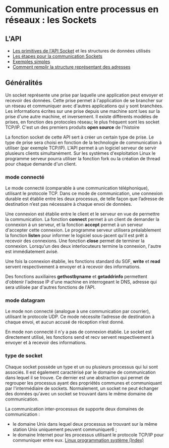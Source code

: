 # Communication entre processus en réseaux : les Sockets

## L'API 

* [Les primitives de l'API Socket](API/) et les structures de données utilisés
* [Les étapes pour la communication Sockets](HowTo)
* [Exemples simples](Exemples/)
* [Comment remplir la structure représentant des adresses](GetAddr/)

## Généralités

Un socket représente une prise par laquelle une application peut envoyer et recevoir des données. Cette prise permet à l'application de se brancher sur un réseau et communiquer avec d'autres applications qui y sont branchées. Les informations écrites sur une prise depuis une machine sont lues sur la prise d'une autre machine, et inversement. Il existe différents modèles de prises, en fonction des protocoles réseau; le plus fréquent sont les socket TCP/IP. C'est un des premiers produits **open source** de l'histoire

La fonction socket de cette API sert à créer un certain type de prise. Le type de prise sera choisi en fonction de la technologie de communication à utiliser (par exemple TCP/IP). L'API permet à un logiciel serveur de servir plusieurs clients simultanément. Sur les systèmes d'exploitation Linux le programme serveur pourra utiliser la fonction fork ou la création de thread pour chaque demande d'un client.

### mode connecté

Le mode connecté (comparable à une communication téléphonique), utilisant le protocole TCP. Dans ce mode de communication, une connexion durable est établie entre les deux processus, de telle façon que l’adresse de destination n’est pas nécessaire à chaque envoi de données.

Une connexion est établie entre le client et le serveur en vue de permettre la communication. La fonction **connect** permet à un client de demander la connexion à un serveur, et la fonction **accept** permet à un serveur d'accepter cette connexion. Le programme serveur utilisera préalablement la fonction **listen** pour informer le logiciel sous-jacent qu'il est prêt à recevoir des connexions. Une fonction **close** permet de terminer la connexion. Lorsqu'un des deux interlocuteurs termine la connexion, l'autre est immédiatement avisé.

Une fois la connexion établie, les fonctions standard du SGF, **write** et **read** servent respectivement à envoyer et à recevoir des informations. 

Des fonctions auxiliaires **gethostbyname** et **getaddrinfo** permettent d'obtenir l'adresse IP d'une machine en interrogeant le DNS, adresse qui sera utilisée par d'autres fonctions de l'API.

### mode datagram

Le mode non connecté (analogue à une communication par courrier), utilisant le protocole UDP. Ce mode nécessite l’adresse de destination à chaque envoi, et aucun accusé de réception n’est donné.

En mode non connecté il n'y a pas de connexion établie. Le socket est directement utilisé, les fonctions send et recv servent respectivement à envoyer et à recevoir des informations.

### type de socket

Chaque socket possède un type et un ou plusieurs processus qui lui sont associés. Il est également caractérisé par le domaine de communication dans lequel il se trouve. Ce dernier est une abstraction qui permet de regrouper les processus ayant des propriétés communes et communiquant par l'intermédiaire de sockets. Normalement, un socket ne peut échanger des données qu'avec un socket se trouvant dans le même domaine de communication.

La communication inter-processus de supporte deux domaines de communication :

* le domaine Unix dans lequel deux processus se trouvant sur la même station Unix uniquement peuvent communiquer6 ;
* le domaine Internet pour les processus utilisant le protocole TCP/IP pour communiquer entre eux.
[Linux programmation système (Index)](http://lps.cofares.net/)

